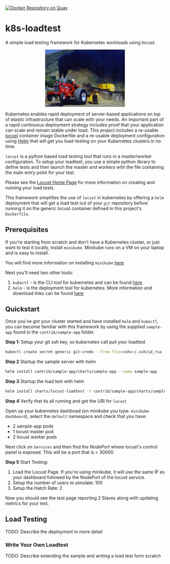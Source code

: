 [![Docker Repository on Quay](https://quay.io/repository/leopoldodonnell/gantry/status "Docker Repository on Quay")](https://quay.io/repository/leopoldodonnell/locust-loadtest)

# k8s-loadtest

A simple load testing framework for Kubernetes workloads using locust.

<p align='center'><img align="center" src="load-test.jpg" width="50%" height="50%"></p>

Kubernetes enables rapid deployment of server-based applications on top of elastic
infrastructure that can scale with your needs. An important part of a rapid continuous
deployment strategy includes proof that your application can scale and remain stable under
load. This project includes a re-usable [locust](https://locust.io) container image Dockerfile
and a re-usable deployment configuration using [Helm](https://github.com/kubernetes/helm) that 
will get you load-testing on your Kubernetes clusters in no time.

`locust` is a python based load testing tool that runs in a master/worker configuration. To setup
your loadtest, you use a simple python library to define tests and then launch the master and 
workers with the file containing the main entry point for your test.

Please see the [Locust Home Page](http://locust.io/) for more information on creating and
running your load tests.

This framework simplifies the use of `locust` in kubernetes by offering a `helm` deployment
that will get a load test out of your `git` repository before running it on the generic
locust container defined in this project's `Dockerfile`.

## Prerequisites

If you're starting from scratch and don't have a Kubernetes cluster, or just want to test it locally,
install `minikube`. Minikube runs on a VM on your laptop and is easy to install.

You will find more information on installing `minikube` [here](https://kubernetes.io/docs/getting-started-guides/minikube/)

Next you'll need two other tools:

1. `kubectl` - is the CLI tool for kubernetes and can be found [here](https://kubernetes.io/docs/user-guide/prereqs/)
1. `helm` - is the deployment tool for kubernetes. More information and download links can be found [here](https://github.com/kubernetes/helm)

## Quickstart

Once you've got your cluster started and have installed `helm` and `kubectl`, you can become familiar with this framework
by using the supplied `sample-app` found in the `contrib/sample-app` folder.

**Step 1:** Setup your git ssh key, so kubernetes call pull your loadtest

```bash
kubectl create secret generic git-creds --from-file=ssh=~/.ssh/id_rsa
```

**Step 2** Startup the sample server with helm

```bash
helm install contrib/sample-app/charts/sample-app --name sample-app
```

**Step 3** Startup the load test with helm

```bash
helm install charts/locust-loadtest -f contrib/sample-app/charts/sample-app/locust-values.yaml --name locust
```

**Step 4** Verify that its all running and get the URI for `locust`

Open up your kubernetes dashboad (on minikube you type: `minikube dashboard`), select the `default` namespace and check that
you have:

* 2 sample-app pods
* 1 locust master pod
* 2 locust worker pods

Next click on `Services` and then find the *NodePort* where locust's control panel is exposed. This will be a port that is > 30000

**Step 5** Start Testing:

1. Load the Locust Page. If you're using minikube, it will use the same IP as your dashboard followed by the NodePort of the
locust service.
1. Setup the number of users to simulate: 100
1. Setup the Hatch Rate: 2

Now you should see the test page reporting 2 Slaves along with updating metrics for your test.

## Load Testing

TODO: Describe the deployment in more detail

### Write Your Own Loadtest

TODO: Describe extending the sample and writing a load test form scratch


